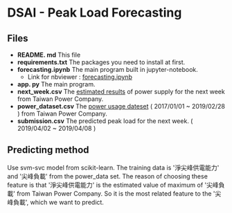 # DSAI - Peak Load Forecasting

## Files
- **README. md**
This file
- **requirements.txt**
The packages you need to install at first.
- **forecasting.ipynb**
The main program built in jupyter-notebook.
  - Link for nbviewer : [forecasting.ipynb](https://nbviewer.jupyter.org/github/type59ty/DSAI-Peak-Load-Forecasting/blob/master/forecasting.ipynb)
- **app. py**
The main program. 
- **next_week.csv**
The [estimated results](https://data.gov.tw/dataset/33462) of power supply for the next week from Taiwan Power Company.
- **power_dataset.csv**
The [power usage dateset](https://data.gov.tw/dataset/19995)  ( 2017/01/01 ~ 2019/02/28 ) from Taiwan Power Company.
- **submission.csv**
The predicted peak load for the next week. ( 2019/04/02 ~ 2019/04/08 )



## Predicting method
Use svm-svc model from scikit-learn. The training data is '淨尖峰供電能力' and '尖峰負載' from the power_data set. 
The reason of choosing these feature is that '淨尖峰供電能力' is the estimated value of maximum of '尖峰負載' from Taiwan Power Company. So it is the most related feature to the '尖峰負載', which we want to predict.


